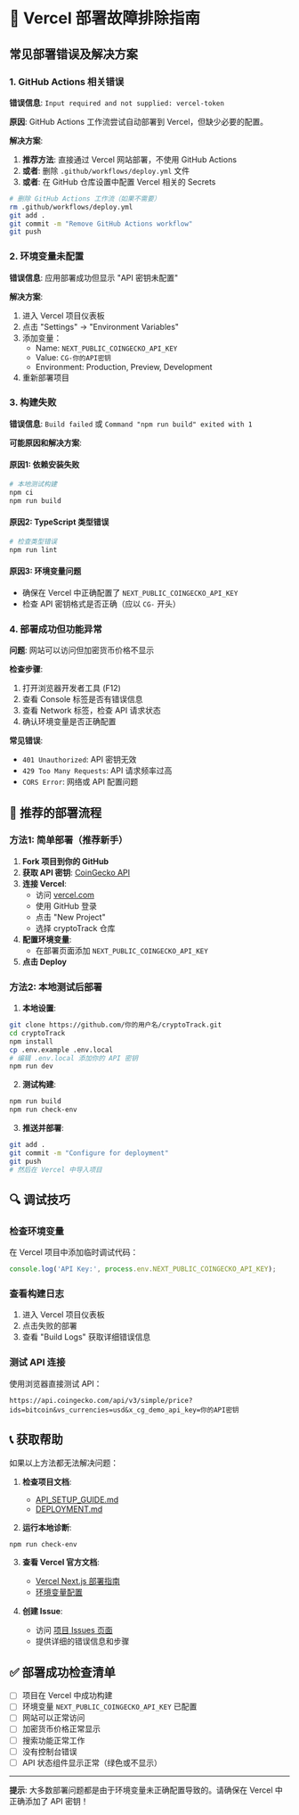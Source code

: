 # 🔧 Vercel 部署故障排除指南

## 常见部署错误及解决方案

### 1. GitHub Actions 相关错误

**错误信息**: `Input required and not supplied: vercel-token`

**原因**: GitHub Actions 工作流尝试自动部署到 Vercel，但缺少必要的配置。

**解决方案**:
1. **推荐方法**: 直接通过 Vercel 网站部署，不使用 GitHub Actions
2. **或者**: 删除 `.github/workflows/deploy.yml` 文件
3. **或者**: 在 GitHub 仓库设置中配置 Vercel 相关的 Secrets

```bash
# 删除 GitHub Actions 工作流（如果不需要）
rm .github/workflows/deploy.yml
git add .
git commit -m "Remove GitHub Actions workflow"
git push
```

### 2. 环境变量未配置

**错误信息**: 应用部署成功但显示 "API 密钥未配置"

**解决方案**:
1. 进入 Vercel 项目仪表板
2. 点击 "Settings" → "Environment Variables"
3. 添加变量：
   - Name: `NEXT_PUBLIC_COINGECKO_API_KEY`
   - Value: `CG-你的API密钥`
   - Environment: Production, Preview, Development
4. 重新部署项目

### 3. 构建失败

**错误信息**: `Build failed` 或 `Command "npm run build" exited with 1`

**可能原因和解决方案**:

#### 原因1: 依赖安装失败
```bash
# 本地测试构建
npm ci
npm run build
```

#### 原因2: TypeScript 类型错误
```bash
# 检查类型错误
npm run lint
```

#### 原因3: 环境变量问题
- 确保在 Vercel 中正确配置了 `NEXT_PUBLIC_COINGECKO_API_KEY`
- 检查 API 密钥格式是否正确（应以 `CG-` 开头）

### 4. 部署成功但功能异常

**问题**: 网站可以访问但加密货币价格不显示

**检查步骤**:
1. 打开浏览器开发者工具 (F12)
2. 查看 Console 标签是否有错误信息
3. 查看 Network 标签，检查 API 请求状态
4. 确认环境变量是否正确配置

**常见错误**:
- `401 Unauthorized`: API 密钥无效
- `429 Too Many Requests`: API 请求频率过高
- `CORS Error`: 网络或 API 配置问题

## 🚀 推荐的部署流程

### 方法1: 简单部署（推荐新手）

1. **Fork 项目到你的 GitHub**
2. **获取 API 密钥**: [CoinGecko API](https://www.coingecko.com/en/api)
3. **连接 Vercel**:
   - 访问 [vercel.com](https://vercel.com)
   - 使用 GitHub 登录
   - 点击 "New Project"
   - 选择 cryptoTrack 仓库
4. **配置环境变量**:
   - 在部署页面添加 `NEXT_PUBLIC_COINGECKO_API_KEY`
5. **点击 Deploy**

### 方法2: 本地测试后部署

1. **本地设置**:
```bash
git clone https://github.com/你的用户名/cryptoTrack.git
cd cryptoTrack
npm install
cp .env.example .env.local
# 编辑 .env.local 添加你的 API 密钥
npm run dev
```

2. **测试构建**:
```bash
npm run build
npm run check-env
```

3. **推送并部署**:
```bash
git add .
git commit -m "Configure for deployment"
git push
# 然后在 Vercel 中导入项目
```

## 🔍 调试技巧

### 检查环境变量
在 Vercel 项目中添加临时调试代码：
```javascript
console.log('API Key:', process.env.NEXT_PUBLIC_COINGECKO_API_KEY);
```

### 查看构建日志
1. 进入 Vercel 项目仪表板
2. 点击失败的部署
3. 查看 "Build Logs" 获取详细错误信息

### 测试 API 连接
使用浏览器直接测试 API：
```
https://api.coingecko.com/api/v3/simple/price?ids=bitcoin&vs_currencies=usd&x_cg_demo_api_key=你的API密钥
```

## 📞 获取帮助

如果以上方法都无法解决问题：

1. **检查项目文档**:
   - [API_SETUP_GUIDE.md](./API_SETUP_GUIDE.md)
   - [DEPLOYMENT.md](./DEPLOYMENT.md)

2. **运行本地诊断**:
```bash
npm run check-env
```

3. **查看 Vercel 官方文档**:
   - [Vercel Next.js 部署指南](https://vercel.com/docs/frameworks/nextjs)
   - [环境变量配置](https://vercel.com/docs/concepts/projects/environment-variables)

4. **创建 Issue**:
   - 访问 [项目 Issues 页面](https://github.com/SUNSIR007/cryptoTrack/issues)
   - 提供详细的错误信息和步骤

## ✅ 部署成功检查清单

- [ ] 项目在 Vercel 中成功构建
- [ ] 环境变量 `NEXT_PUBLIC_COINGECKO_API_KEY` 已配置
- [ ] 网站可以正常访问
- [ ] 加密货币价格正常显示
- [ ] 搜索功能正常工作
- [ ] 没有控制台错误
- [ ] API 状态组件显示正常（绿色或不显示）

---

**提示**: 大多数部署问题都是由于环境变量未正确配置导致的。请确保在 Vercel 中正确添加了 API 密钥！
